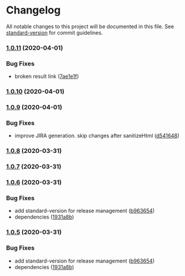 # Changelog

All notable changes to this project will be documented in this file. See [standard-version](https://github.com/conventional-changelog/standard-version) for commit guidelines.

### [1.0.11](https://github.com/huksley/jira-outer-join/compare/v1.0.10...v1.0.11) (2020-04-01)


### Bug Fixes

* broken result link ([7ae1e1f](https://github.com/huksley/jira-outer-join/commit/7ae1e1f7704fbcded5e6e90ca27cce2e7baae03b))

### [1.0.10](https://github.com/huksley/jira-outer-join/compare/v1.0.9...v1.0.10) (2020-04-01)

### [1.0.9](https://github.com/huksley/jira-outer-join/compare/v1.0.8...v1.0.9) (2020-04-01)

### Bug Fixes

- improve JIRA generation. skip changes after sanitizeHtml ([d541648](https://github.com/huksley/jira-outer-join/commit/d541648409e32c681b32cec9cf08ce5c2eb991da))

### [1.0.8](https://github.com/huksley/jira-outer-join/compare/v1.0.7...v1.0.8) (2020-03-31)

### [1.0.7](https://github.com/huksley/jira-outer-join/compare/v1.0.6...v1.0.7) (2020-03-31)

### [1.0.6](https://github.com/huksley/jira-outer-join/compare/v1.0.4...v1.0.6) (2020-03-31)

### Bug Fixes

- add standard-version for release management ([b963654](https://github.com/huksley/jira-outer-join/commit/b963654aca98b9433bb88c54435788206eab80a8))
- dependencies ([1931a8b](https://github.com/huksley/jira-outer-join/commit/1931a8bcd9e20d4dad878405f123911001028ffc))

### [1.0.5](https://github.com/huksley/jira-outer-join/compare/v1.0.4...v1.0.5) (2020-03-31)

### Bug Fixes

- add standard-version for release management ([b963654](https://github.com/huksley/jira-outer-join/commit/b963654aca98b9433bb88c54435788206eab80a8))
- dependencies ([1931a8b](https://github.com/huksley/jira-outer-join/commit/1931a8bcd9e20d4dad878405f123911001028ffc))
